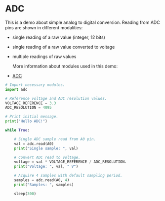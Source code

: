 # ADC

This is a demo about simple analog to digital conversion. Reading from ADC pins are shown in different modalities:

- single reading of a raw value (integer, 12 bits)
- single reading of a raw value converted to voltage
- multiple readings of raw values

    More information about modules used in this demo:

- [ADC](../../libs/stdlib/adc.md)

```python
# Import necessary modules.
import adc

# Reference voltage and ADC resolution values.
VOLTAGE_REFERENCE = 3.3
ADC_RESOLUTION = 4095

# Print initial message.
print("Hello ADC!")

while True:

    # Single ADC sample read from A0 pin.
    val = adc.read(A0)
    print("Single sample: ", val)

    # Convert ADC read to voltage.
    voltage = val * VOLTAGE_REFERENCE / ADC_RESOLUTION.
    print("Voltage: ", val, " V")

    # Acquire 4 samples with default sampling period.
    samples = adc.read(A0, 4)
    print("Samples: ", samples)

    sleep(300)
```

